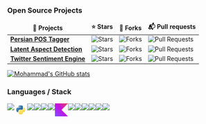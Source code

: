 ### Open Source Projects

<table>
  <thead align="center">
    <tr border: none;>
      <td><b>🎁 Projects</b></td>
      <td><b>⭐ Stars</b></td>
      <td><b>🍴 Forks</b></td>
      <td><b>📬 Pull requests</b></td>
    </tr>
  </thead>
  <tbody>
    <tr>
      <td><a href="https://github.com/MohammadForouhesh/crf-pos-persian"><b>Persian POS Tagger</b></a></td>
      <td><img alt="Stars" src="https://img.shields.io/github/stars/MohammadForouhesh/crf-pos-persian?style=flat-square&labelColor=343b41"/></td>
      <td><img alt="Forks" src="https://img.shields.io/github/forks/MohammadForouhesh/crf-pos-persian?style=flat-square&labelColor=343b41"/></td>
      <td><img alt="Pull Requests" src="https://img.shields.io/github/issues-pr/MohammadForouhesh/crf-pos-persian?style=flat-square&labelColor=343b41"/></td>
    </tr>
    <tr>
      <td><a href="https://github.com/MohammadForouhesh/latent-aspect-detection"><b>Latent Aspect Detection</b></a></td>
      <td><img alt="Stars" src="https://img.shields.io/github/stars/MohammadForouhesh/latent-aspect-detection?style=flat-square&labelColor=343b41"/></td>
      <td><img alt="Forks" src="https://img.shields.io/github/forks/MohammadForouhesh/latent-aspect-detection?style=flat-square&labelColor=343b41"/></td>
      <td><img alt="Pull Requests" src="https://img.shields.io/github/issues-pr/MohammadForouhesh/latent-aspect-detection?style=flat-square&labelColor=343b41"/></td>
    </tr>
    <tr>
      <td><a href="https://github.com/MohammadForouhesh/twitter-sentiment-bert"><b>Twitter Sentiment Engine</b></a></td>
      <td><img alt="Stars" src="https://img.shields.io/github/stars/MohammadForouhesh/twitter-sentiment-bert?style=flat-square&labelColor=343b41"/></td>
      <td><img alt="Forks" src="https://img.shields.io/github/forks/MohammadForouhesh/twitter-sentiment-bert?style=flat-square&labelColor=343b41"/></td>
      <td><img alt="Pull Requests" src="https://img.shields.io/github/issues-pr/MohammadForouhesh/twitter-sentiment-bert?style=flat-square&labelColor=343b41"/></td>
    </tr>
  </tbody>
</table>

[![Mohammad's GitHub stats](https://github-readme-stats.vercel.app/api?username=MohammadForouhesh&include_all_commits=true&count_private=true&hide_border=true&show_icons=true&theme=tokyonight&hide=stars,contribs)](https://github.com/MohammadForouhesh)


### Languages / Stack

<a href="https://www.scala-lang.org">
  <img align="left" height="30px" src="https://www.scala-lang.org/resources/img/frontpage/scala-spiral.png" />
</a>
<a href="https://www.python.org">
  <img align="left" height="30px" src="https://raw.githubusercontent.com/github/explore/80688e429a7d4ef2fca1e82350fe8e3517d3494d/topics/python/python.png" />
</a>
<a href="https://www.java.com/">
  <img align="left" height="30px" src="https://cdn-icons-png.flaticon.com/512/226/226777.png" />
</a>
<a href="https://spark.apache.org">
  <img align="left" height="30px" src="https://upload.wikimedia.org/wikipedia/commons/f/f3/Apache_Spark_logo.svg" />
</a>
<a href="https://kafka.apache.org">
  <img align="left" height="30px" src="https://www.instana.com/media/01_INSTANA_IconSet_Kafka.svg" />
</a>
<a href="https://pytorch.org">
  <img align="left" height="30px" src="https://pytorch.org/assets/images/pytorch-logo.png" />
</a>
<a href="https://kotlinlang.org">
  <img align="left" height="30px" src="https://raw.githubusercontent.com/github/explore/80688e429a7d4ef2fca1e82350fe8e3517d3494d/topics/kotlin/kotlin.png" />
</a>
<a href="https://www.zio.dev/">
  <img align="left" height="30px" src="https://github.com/zio/zio/blob/series/2.x/ZIO.png?raw=true" />
</a>
<a href="https://docker.com/">
  <img align="left" height="30px" src="https://avatars.githubusercontent.com/u/5429470?s=200&v=4" />
</a>
<a href="https://kubernetes.io/">
  <img align="left" height="30px" src="https://kubernetes.io/images/favicon.png" />
</a>
<a href="https://nlp.johnsnowlabs.com/">
  <img align="left" height="30px" src="https://avatars.githubusercontent.com/u/15903364?s=200&v=4" />
</a>
<a href="https://www.postgresql.org">
  <img align="left" height="30px" src="https://www.postgresql.org/media/img/about/press/elephant.png" />
</a>
<a href="https://prometheus.io/">
  <img align="left" height="30px" src="https://avatars.githubusercontent.com/u/3380462?s=200&v=4" />
</a>
	

